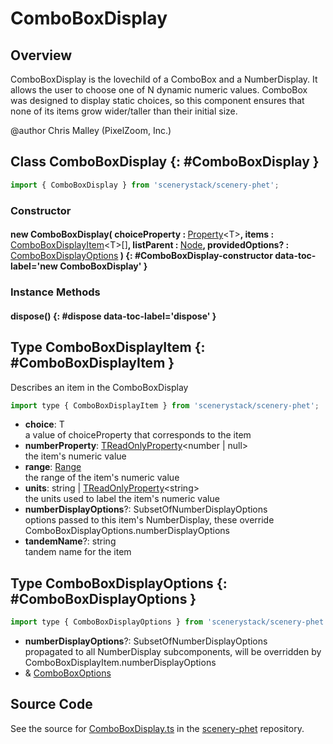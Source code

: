 # ComboBoxDisplay

## Overview

ComboBoxDisplay is the lovechild of a ComboBox and a NumberDisplay. It allows the user to choose one of N dynamic
numeric values. ComboBox was designed to display static choices, so this component ensures that none of its items
grow wider/taller than their initial size.

@author Chris Malley (PixelZoom, Inc.)

## Class ComboBoxDisplay {: #ComboBoxDisplay }


```js
import { ComboBoxDisplay } from 'scenerystack/scenery-phet';
```
### Constructor

#### new ComboBoxDisplay( choiceProperty : <span style="font-weight: 400;">[Property](../axon/Property.md)&lt;T&gt;</span>, items : <span style="font-weight: 400;">[ComboBoxDisplayItem](../scenery-phet/ComboBoxDisplay.md#ComboBoxDisplayItem)&lt;T&gt;[]</span>, listParent : <span style="font-weight: 400;">[Node](../scenery/Node.md)</span>, providedOptions? : <span style="font-weight: 400;">[ComboBoxDisplayOptions](../scenery-phet/ComboBoxDisplay.md#ComboBoxDisplayOptions)</span> ) {: #ComboBoxDisplay-constructor data-toc-label='new ComboBoxDisplay' }

### Instance Methods

#### dispose() {: #dispose data-toc-label='dispose' }



## Type ComboBoxDisplayItem {: #ComboBoxDisplayItem }


Describes an item in the ComboBoxDisplay

```js
import type { ComboBoxDisplayItem } from 'scenerystack/scenery-phet';
```


- **choice**: T
<br>  a value of choiceProperty that corresponds to the item
- **numberProperty**: [TReadOnlyProperty](../axon/TReadOnlyProperty.md)&lt;<span style="color: hsla(calc(var(--md-hue) + 180deg),80%,40%,1);">number</span> | <span style="color: hsla(calc(var(--md-hue) + 180deg),80%,40%,1);">null</span>&gt;
<br>  the item's numeric value
- **range**: [Range](../dot/Range.md)
<br>  the range of the item's numeric value
- **units**: <span style="color: hsla(calc(var(--md-hue) + 180deg),80%,40%,1);">string</span> | [TReadOnlyProperty](../axon/TReadOnlyProperty.md)&lt;<span style="color: hsla(calc(var(--md-hue) + 180deg),80%,40%,1);">string</span>&gt;
<br>  the units used to label the item's numeric value
- **numberDisplayOptions**?: SubsetOfNumberDisplayOptions
<br>  options passed to this item's NumberDisplay, these override ComboBoxDisplayOptions.numberDisplayOptions
- **tandemName**?: <span style="color: hsla(calc(var(--md-hue) + 180deg),80%,40%,1);">string</span>
<br>  tandem name for the item




## Type ComboBoxDisplayOptions {: #ComboBoxDisplayOptions }


```js
import type { ComboBoxDisplayOptions } from 'scenerystack/scenery-phet';
```


- **numberDisplayOptions**?: SubsetOfNumberDisplayOptions
<br>  propagated to all NumberDisplay subcomponents, will be overridden by ComboBoxDisplayItem.numberDisplayOptions
- &amp; [ComboBoxOptions](../sun/ComboBox.md#ComboBoxOptions)




## Source Code

See the source for [ComboBoxDisplay.ts](https://github.com/phetsims/scenery-phet/blob/main/js/ComboBoxDisplay.ts) in the [scenery-phet](https://github.com/phetsims/scenery-phet) repository.
